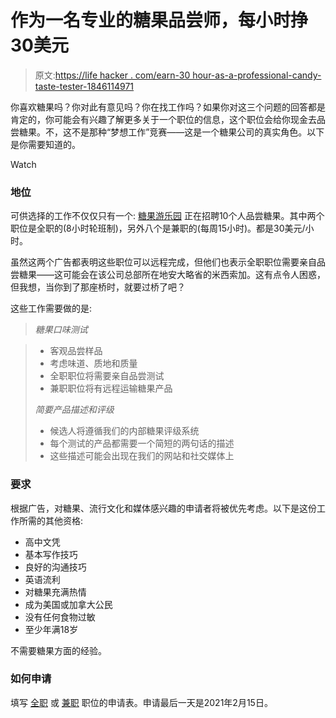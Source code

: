 # 作为一名专业的糖果品尝师，每小时挣30美元

> 原文:[https://life hacker . com/earn-30 hour-as-a-professional-candy-taste-tester-1846114971](https://lifehacker.com/earn-30-hour-as-a-professional-candy-taste-tester-1846114971)

你喜欢糖果吗？你对此有意见吗？你在找工作吗？如果你对这三个问题的回答都是肯定的，你可能会有兴趣了解更多关于一个职位的信息，这个职位会给你现金去品尝糖果。不，这不是那种“梦想工作”竞赛——这是一个糖果公司的真实角色。以下是你需要知道的。

Watch

### 地位

可供选择的工作不仅仅只有一个: [糖果游乐园](https://candyfunhouse.ca/) 正在招聘10个人品尝糖果。其中两个职位是全职的(8小时轮班制)，另外八个是兼职的(每周15小时)。都是30美元/小时。

虽然这两个广告都表明这些职位可以远程完成，但他们也表示全职职位需要亲自品尝糖果——这可能会在该公司总部所在地安大略省的米西索加。这有点令人困惑，但我想，当你到了那座桥时，就要过桥了吧？

这些工作需要做的是:

> *糖果口味测试*

> *   客观品尝样品
> *   考虑味道、质地和质量
> *   全职职位将需要亲自品尝测试
> *   兼职职位将有远程运输糖果产品
> 
> *简要产品描述和评级*
> 
> *   候选人将遵循我们的内部糖果评级系统
> *   每个测试的产品都需要一个简短的两句话的描述
> *   这些描述可能会出现在我们的网站和社交媒体上

### 要求

根据广告，对糖果、流行文化和媒体感兴趣的申请者将被优先考虑。以下是这份工作所需的其他资格:

*   高中文凭
*   基本写作技巧
*   良好的沟通技巧
*   英语流利
*   对糖果充满热情
*   成为美国或加拿大公民
*   没有任何食物过敏
*   至少年满18岁

不需要糖果方面的经验。

### 如何申请

填写 [全职](https://ca.indeed.com/job/candyologist-candy-and-chocolate-taste-tester-e5e3c95be1a8c1cb) 或 [兼职](https://ca.indeed.com/viewjob?t=candyologist+candy+and+chocolate+taste+tester&jk=c8f343a3a5f55e5a&_ga=2.72055123.1959247949.1610828015-288066048.1610572275) 职位的申请表。申请最后一天是2021年2月15日。